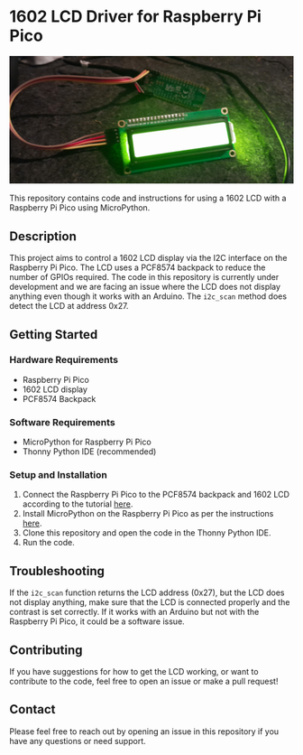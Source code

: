 # 1602 LCD Driver for Raspberry Pi Pico
![Raspberry Pi Pico with 1602 LCD](https://github.com/lofty-nz/1602_LCD_driver/blob/main/pico%201602lcd.jpg?raw=true)


This repository contains code and instructions for using a 1602 LCD with a Raspberry Pi Pico using MicroPython.

## Description

This project aims to control a 1602 LCD display via the I2C interface on the Raspberry Pi Pico. The LCD uses a PCF8574 backpack to reduce the number of GPIOs required. The code in this repository is currently under development and we are facing an issue where the LCD does not display anything even though it works with an Arduino. The `i2c_scan` method does detect the LCD at address 0x27.

## Getting Started

### Hardware Requirements

- Raspberry Pi Pico
- 1602 LCD display
- PCF8574 Backpack

### Software Requirements

- MicroPython for Raspberry Pi Pico
- Thonny Python IDE (recommended)

### Setup and Installation

1. Connect the Raspberry Pi Pico to the PCF8574 backpack and 1602 LCD according to the tutorial [here](https://electrocredible.com/raspberry-pi-pico-lcd-16x2-i2c-pcf8574-micropython/).
2. Install MicroPython on the Raspberry Pi Pico as per the instructions [here](https://www.raspberrypi.org/documentation/rp2040/getting-started/#getting-started-with-micropython).
3. Clone this repository and open the code in the Thonny Python IDE.
4. Run the code.

## Troubleshooting

If the `i2c_scan` function returns the LCD address (0x27), but the LCD does not display anything, make sure that the LCD is connected properly and the contrast is set correctly. If it works with an Arduino but not with the Raspberry Pi Pico, it could be a software issue.

## Contributing

If you have suggestions for how to get the LCD working, or want to contribute to the code, feel free to open an issue or make a pull request!

## Contact

Please feel free to reach out by opening an issue in this repository if you have any questions or need support.
